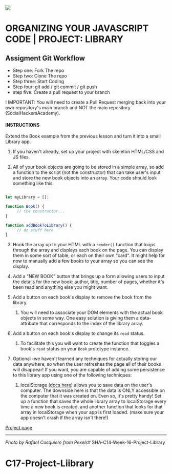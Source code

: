 ![](README.jpg)

# ORGANIZING YOUR JAVASCRIPT CODE | PROJECT: LIBRARY

## Assigment Git Workflow

 - Step one: Fork The repo 
 - Step two: Clone The repo
 - Step three: Start Coding
 - Step four: git add / git commit / git push
 - step five: Create a pull request to your branch

! IMPORTANT: You will need to create a Pull Request merging back into your own repository's main branch and NOT the main repository (SocialHackersAcademy).

#### INSTRUCTIONS

Extend the Book example from the previous lesson and turn it into a small Library app.

1. If you haven't already, set up your project with skeleton HTML/CSS and JS files.

2. All of your book objects are going to be stored in a simple array, so add a function to the script (not the constructor) that can take user's input and store the new book objects into an array. Your code should look something like this:

```js   

let myLibrary = [];

function Book() {
     // the constructor...
}

function addBookToLibrary() {
     // do stuff here
}
```

3. Hook the array up to your HTML with a `render()` function that loops through the array and displays each book on the page. You can display them in some sort of table, or each on their own "card". It might help for now to manually add a few books to your array so you can see the display.

4. Add a "NEW BOOK" button that brings up a form allowing users to input the details for the new book: author, title, number of pages, whether it's been read and anything else you might want.

5. Add a button on each book's display to remove the book from the library.
   1. You will need to associate your DOM elements with the actual book objects in some way. One easy solution is giving them a data-attribute that corresponds to the index of the library array.

6. Add a button on each book's display to change its `read` status.
   1. To facilitate this you will want to create the function that toggles a book's `read` status on your `Book` prototype instance.

7. Optional -we haven't learned any techniques for actually storing our data anywhere, so when the user refreshes the page all of their books will disappear! If you want, you are capable of adding some persistence to this library app using one of the following techniques:
   1. localStorage ([docs here](https://developer.mozilla.org/en-US/docs/Web/API/Web_Storage_API/Using_the_Web_Storage_API)) allows you to save data on the user's computer. The downside here is that the data is ONLY accessible on the computer that it was created on. Even so, it's pretty handy! Set up a function that saves the whole library array to localStorage every time a new book is created, and another function that looks for that array in localStorage when your app is first loaded. (make sure your app doesn't crash if the array isn't there!)

[Project page](https://athena.socialhackersacademy.org/topic/project-library/)

---

_Photo by Rafael Cosquiere from Pexels_# SHA-C14-Week-16-Project-Library
# C17-Project-Liibrary
